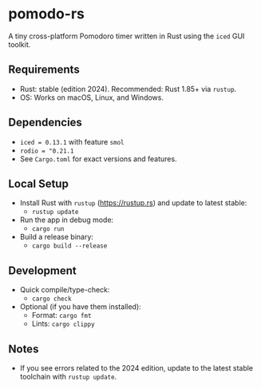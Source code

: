 # pomodo-rs

A tiny cross-platform Pomodoro timer written in Rust using the `iced` GUI toolkit.

## Requirements
- Rust: stable (edition 2024). Recommended: Rust 1.85+ via `rustup`.
- OS: Works on macOS, Linux, and Windows.

## Dependencies
- `iced = 0.13.1` with feature `smol`
- `rodio = "0.21.1`
- See `Cargo.toml` for exact versions and features.

## Local Setup
- Install Rust with `rustup` (https://rustup.rs) and update to latest stable:
  - `rustup update`
- Run the app in debug mode:
  - `cargo run`
- Build a release binary:
  - `cargo build --release`

## Development
- Quick compile/type-check:
  - `cargo check`
- Optional (if you have them installed):
  - Format: `cargo fmt`
  - Lints: `cargo clippy`

## Notes
- If you see errors related to the 2024 edition, update to the latest stable toolchain with `rustup update`.
